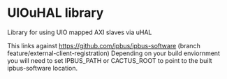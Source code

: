 # UIOuHAL library
Library for using UIO mapped AXI slaves via uHAL

This links against https://github.com/ipbus/ipbus-software (branch feature/external-client-registration)
Depending on your build enviornment you will need to set IPBUS_PATH or CACTUS_ROOT to point to the built ipbus-software location. 



